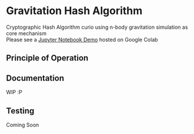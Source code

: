 
# Gravitation Hash Algorithm 
Cryptographic Hash Algorithm curio using n-body gravitation simulation as core mechanism   
Please see a [Jupyter Notebook Demo](https://colab.research.google.com/drive/1lhe0Sxesn-O1ujrACXNHuK7UkEBnGmPX?usp=sharing) hosted on Google Colab

## Principle of Operation 


## Documentation
WIP :P   

## Testing
Coming Soon
